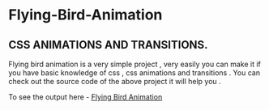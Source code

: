 # Flying-Bird-Animation
## CSS ANIMATIONS AND TRANSITIONS.
Flying bird animation is a very simple project , very easily you can make it if you have basic knowledge of css , css animations and transitions . 
You can check out the source code of the above project it will help you .

To see the output here - [Flying Bird Animation](https://fluffy-youtiao-d371fa.netlify.app/ "CSS Animations Transitions")
